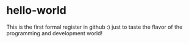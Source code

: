 # hello-world
This is the first formal register in github :)
just to taste the flavor of the programming and development world!
